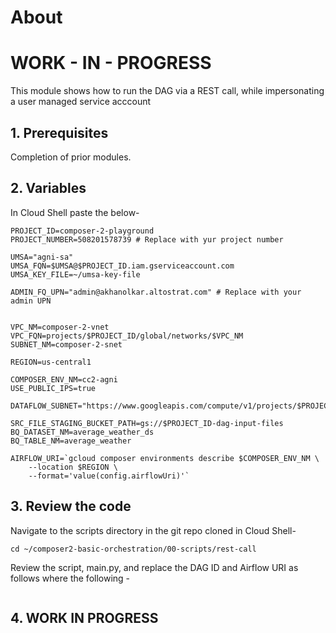 # About

# WORK - IN - PROGRESS

This module shows how to run the DAG via a REST call, while impersonating a user managed service acccount

## 1. Prerequisites

Completion of prior modules.

## 2. Variables 

In Cloud Shell paste the below-
```
PROJECT_ID=composer-2-playground
PROJECT_NUMBER=508201578739 # Replace with yur project number

UMSA="agni-sa"
UMSA_FQN=$UMSA@$PROJECT_ID.iam.gserviceaccount.com
UMSA_KEY_FILE=~/umsa-key-file

ADMIN_FQ_UPN="admin@akhanolkar.altostrat.com" # Replace with your admin UPN


VPC_NM=composer-2-vnet
VPC_FQN=projects/$PROJECT_ID/global/networks/$VPC_NM
SUBNET_NM=composer-2-snet

REGION=us-central1

COMPOSER_ENV_NM=cc2-agni
USE_PUBLIC_IPS=true

DATAFLOW_SUBNET="https://www.googleapis.com/compute/v1/projects/$PROJECT_ID/regions/$LOCATION/subnetworks/$SUBNET_NM"

SRC_FILE_STAGING_BUCKET_PATH=gs://$PROJECT_ID-dag-input-files
BQ_DATASET_NM=average_weather_ds
BQ_TABLE_NM=average_weather

AIRFLOW_URI=`gcloud composer environments describe $COMPOSER_ENV_NM \
    --location $REGION \
    --format='value(config.airflowUri)'`
```

## 3. Review the code 

Navigate to the scripts directory in the git repo cloned in Cloud Shell-
```
cd ~/composer2-basic-orchestration/00-scripts/rest-call
```

Review the script, main.py, and replace the DAG ID and Airflow URI as follows where the following  -
```

```

## 4. WORK IN PROGRESS
